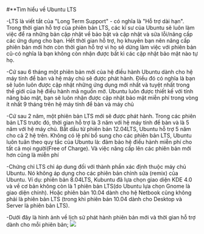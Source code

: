#**Tìm hiểu về Ubuntu LTS

-LTS là viết tắt của "Long Term Support" - có nghĩa là "Hỗ trợ dài hạn". Trong thời gian
hỗ trợ của phiên bản LTS, các kĩ sư của Ubuntu sẽ luôn làm việc để ra những bản cập nhật
về bảo bật và cập nhật và sửa lỗi/nâng cấp các ứng dụng cho bạn. Hết thời gian hỗ trợ, họ
khuyên bạn nên nâng cấp phiên bản mới hơn còn thời gian hỗ trợ vì họ sẽ dừng làm việc với
phiên bản cũ-có nghĩa là bạn không còn nhận được bất kì các cập nhật bảo mật nào tự họ.

-Cứ sau 6 tháng một phiên bản mới của hệ điều hành Ubuntu dành cho hệ máy tính để bàn và hệ
máy chủ sẽ được phát hành. Điều đó có nghĩa là bạn sẽ luôn luôn được cập nhật những ứng dụng
mới nhất và tuyệt nhất trong thế giới của hệ điều hành mã nguồn mở. Ubuntu luôn được thiết kế
với tính năng bảo mật, bạn sẽ luôn nhận được cập nhật bảo mật miễn phí trong vòng ít nhất 9 tháng
trên hệ máy tính để bàn và máy chủ

-Cứ sau 2 năm, một phiên bản LTS mới sẽ được phát hành. Trong các phiên bản LTS trước đó, thời gian
hỗ trợ là 3 năm với hệ máy tính để bàn và là 5 năm với hệ máy chủ. Bắt dầu từ phiên bản 12.04LTS,
Ubuntu hỗ trợ 5 năm cho cả 2 hệ trên. Không có lệ phí bổ sung cho các phiên bản LTS, Ubuntu luôn
tuân theo quy tắc của Ubuntu là: đảm bảo hệ điều hành miễn phí cho tất cả mọi người(Free of Charge).
Và việc nâng cấp lên các phiên bản mới hơn cũng là miễn phí

-Chứng chỉ LTS chỉ áp dung đối với thành phần xác định thuộc máy chủ Ubuntu. Nó không áp dụng cho các
phiên bản chỉnh sửa (remix) của Ubuntu. Ví dụ: phiên bản 8.04LTS, Kubuntu đã lựa chọn giao diện KDE 4.0
và về cơ bản không còn là 1 phiên bản LTS(do Ubuntu lựa chọn Gnome là giao diện chính). Hoặc phiên bản
10.04 dành cho hệ Netbook cũng không phải là phiên bản LTS (trong khi phiên bản 10.04 dành cho Desktop
và Server là phiên bản LTS).

-Dưới đây là hình ảnh về lịch sử phát hành phiên bản mới và thời gian hỗ trợ dành cho mỗi phiên bản;
<img src="http://prntscr.com/eca8fz">
